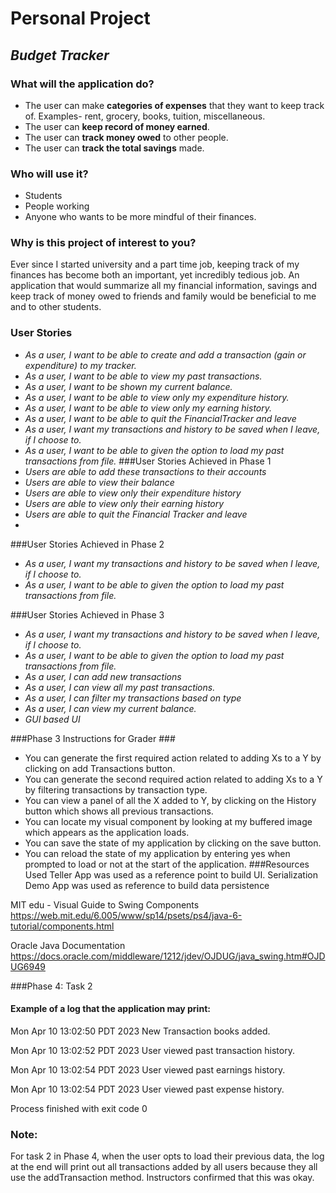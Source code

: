 # **Personal Project**

## *Budget Tracker*

### What will the application do?
- The user can make **categories of expenses** that they want to keep track of. Examples- rent, grocery, books, tuition, miscellaneous. 
- The user can **keep record of money earned**. 
- The user can **track money owed** to other people.
- The user can **track the total savings** made.

### Who will use it?
- Students
- People working 
- Anyone who wants to be more mindful of their finances.

### Why is this project of interest to you?
Ever since I started university and a part time job, keeping track of my finances has become both an important, yet incredibly tedious job.
An application that would summarize all my financial information, savings and keep track of money owed to friends and family would be 
beneficial to me and to other students. 

### User Stories
- *As a user, I want to be able to create and add a transaction (gain or expenditure) to my tracker.*
- *As a user, I want to be able to view my past transactions.*
- *As a user, I want to be shown my current balance.*
- *As a user, I want to be able to view only my expenditure history.*
- *As a user, I want to be able to view only my earning history.*
- *As a user, I want to be able to quit the FinancialTracker and leave*
- *As a user, I want my transactions and history to be saved when I leave, if I choose to.*
- *As a user, I want to be able to given the option to load my past transactions from file.*
###User Stories Achieved in Phase 1
- *Users are able to add these transactions to their accounts*
- *Users are able to view their balance*
- *Users are able to view only their expenditure history*
- *Users are able to view only their earning history*
- *Users are able to quit the Financial Tracker and leave*
- 
###User Stories Achieved in Phase 2
- *As a user, I want my transactions and history to be saved when I leave, if I choose to.*
- *As a user, I want to be able to given the option to load my past transactions from file.*


###User Stories Achieved in Phase 3
- *As a user, I want my transactions and history to be saved when I leave, if I choose to.*
- *As a user, I want to be able to given the option to load my past transactions from file.*
- *As a user, I can add new transactions*
- *As a user, I can view all my past transactions.*
- *As a user, I can filter my transactions based on type*
- *As a user, I can view my current balance.*
- *GUI based UI*

###Phase 3 Instructions for Grader ###

- You can generate the first required action related to adding Xs to a Y by clicking on add Transactions button.
- You can generate the second required action related to adding Xs to a Y by filtering transactions by transaction type.
- You can view a panel of all the X added to Y, by clicking on the History button which shows all previous transactions.
- You can locate my visual component by looking at my buffered image which appears as the application loads.
- You can save the state of my application by clicking on the save button.
- You can reload the state of my application by entering yes when prompted to load or not at the start of the application.
###Resources Used
Teller App was used as a reference point to build UI.
Serialization Demo App was used as reference to build data persistence

MIT edu - Visual Guide to Swing Components
https://web.mit.edu/6.005/www/sp14/psets/ps4/java-6-tutorial/components.html

Oracle Java Documentation
https://docs.oracle.com/middleware/1212/jdev/OJDUG/java_swing.htm#OJDUG6949

###Phase 4: Task 2
#### Example of a log that the application may print:

Mon Apr 10 13:02:50 PDT 2023
New Transaction books added.

Mon Apr 10 13:02:52 PDT 2023
User viewed past transaction history.

Mon Apr 10 13:02:54 PDT 2023
User viewed past earnings history.

Mon Apr 10 13:02:54 PDT 2023
User viewed past expense history.

Process finished with exit code 0

### Note: 
For task 2 in Phase 4, when the user opts to load their previous data, 
 the log at the end will print out all transactions added by all users because they all use the addTransaction method. 
Instructors confirmed that this was okay. 


